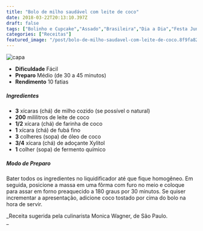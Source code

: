 ```yaml
---
title: "Bolo de milho saudável com leite de coco"
date: 2018-03-22T20:13:10.397Z
draft: false
tags: ["Bolinho e Cupcake","Assado","Brasileira","Dia a Dia","Festa Junina","Bolo","Bolo de milho","Receitas","Receitas rápidas"]
categories: ["Receitas"]
featured_image: "/post/bolo-de-milho-saudavel-com-leite-de-coco.8f9fa82b.jpeg"
---
```


![capa](/post/bolo-de-milho-saudavel-com-leite-de-coco.8f9fa82b.jpeg)

*   **Dificuldade** Fácil
*   **Preparo** Médio (de 30 a 45 minutos)
*   **Rendimento** 10 fatias

##### Ingredientes

*   **3** xícaras (chá) de milho cozido (se possível o natural)
*   **200** mililitros de leite de coco
*   **1/2** xícara (chá) de farinha de coco
*   **1** xícara (chá) de fubá fino
*   **3** colheres (sopa) de óleo de coco
*   **3/4** xícara (chá) de adoçante Xylitol
*   **1** colher (sopa) de fermento químico

##### Modo de Preparo

Bater todos os ingredientes no liquidificador até que fique homogêneo. Em seguida, posicione a massa em uma fôrma com furo no meio e coloque para assar em forno preaquecido a 180 graus por 30 minutos. Se quiser incrementar a apresentação, adicione coco tostado por cima do bolo na hora de servir.

_Receita sugerida pela culinarista Monica Wagner, de São Paulo.  
_
